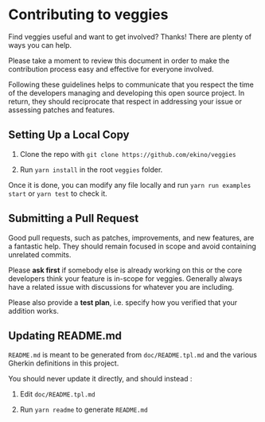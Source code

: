 # Contributing to veggies

Find veggies useful and want to get involved? Thanks!
There are plenty of ways you can help.

Please take a moment to review this document in order to make
the contribution process easy and effective for everyone involved.

Following these guidelines helps to communicate that you respect
the time of the developers managing and developing this open source project.
In return, they should reciprocate that respect in addressing your issue or assessing patches and features.

## Setting Up a Local Copy

1. Clone the repo with `git clone https://github.com/ekino/veggies`

2. Run `yarn install` in the root `veggies` folder.

Once it is done, you can modify any file locally and run `yarn run examples start` or `yarn test` to check it.

## Submitting a Pull Request

Good pull requests, such as patches, improvements, and new features, are a fantastic help.
They should remain focused in scope and avoid containing unrelated commits.

Please **ask first** if somebody else is already working on this or the core developers think your feature is in-scope for veggies.
Generally always have a related issue with discussions for whatever you are including.

Please also provide a **test plan**, i.e. specify how you verified that your addition works.

## Updating README.md

`README.md` is meant to be generated from `doc/README.tpl.md` and the various Gherkin definitions in this project.

You should never update it directly, and should instead :

1. Edit `doc/README.tpl.md`

2. Run `yarn readme` to generate `README.md`
